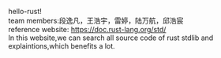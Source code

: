 hello-rust!  
team members:段逸凡，王浩宇，雷婷，陆万航，邱浩宸  
reference website: https://doc.rust-lang.org/std/  
In this website,we can search all source code of rust stdlib and explaintions,which benefits a lot.
